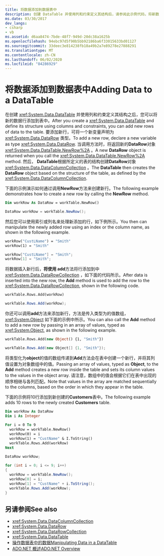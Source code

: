 ```yaml
---
title: 将数据添加到数据表中
description: 创建 DataTable 并使用列和约束定义其结构后，请参阅此示例代码，将新数据行添加到 ADO.NET 中的表。
ms.date: 03/30/2017
dev_langs:
- csharp
- vb
ms.assetid: d6aa8474-7bde-48f7-949d-20dc38a1625b
ms.openlocfilehash: 94ebc97d5f90b5bb92186ba6f33015633bd01127
ms.sourcegitcommit: 33deec3e814238fb18a49b2a7e89278e27888291
ms.translationtype: MT
ms.contentlocale: zh-CN
ms.lasthandoff: 06/02/2020
ms.locfileid: "84286929"
---
```

# <a name="adding-data-to-a-datatable"></a><span data-ttu-id="6f5f7-103">将数据添加到数据表中</span><span class="sxs-lookup"><span data-stu-id="6f5f7-103">Adding Data to a DataTable</span></span>
<span data-ttu-id="6f5f7-104">在创建 <xref:System.Data.DataTable> 并使用列和约束定义其结构之后，您可以将新的数据行添加到表中。</span><span class="sxs-lookup"><span data-stu-id="6f5f7-104">After you create a <xref:System.Data.DataTable> and define its structure using columns and constraints, you can add new rows of data to the table.</span></span> <span data-ttu-id="6f5f7-105">要添加新行，可将一个新变量声明为 <xref:System.Data.DataRow> 类型。</span><span class="sxs-lookup"><span data-stu-id="6f5f7-105">To add a new row, declare a new variable as type <xref:System.Data.DataRow>.</span></span> <span data-ttu-id="6f5f7-106">当调用方法时，将返回新的**DataRow**对象 <xref:System.Data.DataTable.NewRow%2A> 。</span><span class="sxs-lookup"><span data-stu-id="6f5f7-106">A new **DataRow** object is returned when you call the <xref:System.Data.DataTable.NewRow%2A> method.</span></span> <span data-ttu-id="6f5f7-107">然后， **DataTable**根据所定义的表的结构创建**DataRow**对象 <xref:System.Data.DataColumnCollection> 。</span><span class="sxs-lookup"><span data-stu-id="6f5f7-107">The **DataTable** then creates the **DataRow** object based on the structure of the table, as defined by the <xref:System.Data.DataColumnCollection>.</span></span>  
  
 <span data-ttu-id="6f5f7-108">下面的示例演示如何通过调用**NewRow**方法来创建新行。</span><span class="sxs-lookup"><span data-stu-id="6f5f7-108">The following example demonstrates how to create a new row by calling the **NewRow** method.</span></span>  
  
```vb  
Dim workRow As DataRow = workTable.NewRow()  
```  
  
```csharp  
DataRow workRow = workTable.NewRow();  
```  
  
 <span data-ttu-id="6f5f7-109">然后您可以使用索引或列名来处理新添加的行，如下例所示。</span><span class="sxs-lookup"><span data-stu-id="6f5f7-109">You then can manipulate the newly added row using an index or the column name, as shown in the following example.</span></span>  
  
```vb  
workRow("CustLName") = "Smith"  
workRow(1) = "Smith"  
```  
  
```csharp  
workRow["CustLName"] = "Smith";  
workRow[1] = "Smith";  
```  
  
 <span data-ttu-id="6f5f7-110">将数据插入新行后，**将使用 add**方法将行添加到中 <xref:System.Data.DataRowCollection> ，如下面的代码所示。</span><span class="sxs-lookup"><span data-stu-id="6f5f7-110">After data is inserted into the new row, the **Add** method is used to add the row to the <xref:System.Data.DataRowCollection>, shown in the following code.</span></span>  
  
```vb  
workTable.Rows.Add(workRow)  
```  
  
```csharp  
workTable.Rows.Add(workRow);  
```  
  
 <span data-ttu-id="6f5f7-111">你还可以调用**add**方法来添加新行，方法是传入类型为的值数组， <xref:System.Object> 如下面的示例中所示。</span><span class="sxs-lookup"><span data-stu-id="6f5f7-111">You can also call the **Add** method to add a new row by passing in an array of values, typed as <xref:System.Object>, as shown in the following example.</span></span>  
  
```vb  
workTable.Rows.Add(new Object() {1, "Smith"})  
```  
  
```csharp  
workTable.Rows.Add(new Object[] {1, "Smith"});  
```  
  
 <span data-ttu-id="6f5f7-112">将类型化为**object**的值的数组传递到**Add**方法会在表中创建一个新行，并将其列值设置为对象数组中的值。</span><span class="sxs-lookup"><span data-stu-id="6f5f7-112">Passing an array of values, typed as **Object**, to the **Add** method creates a new row inside the table and sets its column values to the values in the object array.</span></span> <span data-ttu-id="6f5f7-113">请注意，数组中的值会根据它们在表中出现的顺序相继与各列匹配。</span><span class="sxs-lookup"><span data-stu-id="6f5f7-113">Note that values in the array are matched sequentially to the columns, based on the order in which they appear in the table.</span></span>  
  
 <span data-ttu-id="6f5f7-114">下面的示例将10行添加到新创建的**Customers**表中。</span><span class="sxs-lookup"><span data-stu-id="6f5f7-114">The following example adds 10 rows to the newly created **Customers** table.</span></span>  
  
```vb  
Dim workRow As DataRow  
Dim i As Integer  
  
For i = 0 To 9  
  workRow = workTable.NewRow()  
  workRow(0) = i  
  workRow(1) = "CustName" & I.ToString()  
  workTable.Rows.Add(workRow)  
Next  
```  
  
```csharp  
DataRow workRow;  
  
for (int i = 0; i <= 9; i++)
{  
  workRow = workTable.NewRow();  
  workRow[0] = i;  
  workRow[1] = "CustName" + i.ToString();  
  workTable.Rows.Add(workRow);  
}  
```  
  
## <a name="see-also"></a><span data-ttu-id="6f5f7-115">另请参阅</span><span class="sxs-lookup"><span data-stu-id="6f5f7-115">See also</span></span>

- <xref:System.Data.DataColumnCollection>
- <xref:System.Data.DataRow>
- <xref:System.Data.DataRowCollection>
- <xref:System.Data.DataTable>
- [<span data-ttu-id="6f5f7-116">操作数据表中的数据</span><span class="sxs-lookup"><span data-stu-id="6f5f7-116">Manipulating Data in a DataTable</span></span>](manipulating-data-in-a-datatable.md)
- [<span data-ttu-id="6f5f7-117">ADO.NET 概述</span><span class="sxs-lookup"><span data-stu-id="6f5f7-117">ADO.NET Overview</span></span>](../ado-net-overview.md)
